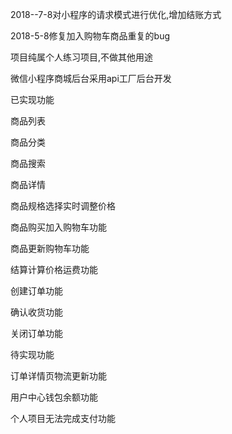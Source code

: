 2018--7-8对小程序的请求模式进行优化,增加结账方式

2018-5-8修复加入购物车商品重复的bug

项目纯属个人练习项目,不做其他用途

微信小程序商城后台采用api工厂后台开发

已实现功能

商品列表

商品分类

商品搜索

商品详情

商品规格选择实时调整价格

商品购买加入购物车功能

商品更新购物车功能

结算计算价格运费功能

创建订单功能

确认收货功能

关闭订单功能

待实现功能 

订单详情页物流更新功能

用户中心钱包余额功能 

个人项目无法完成支付功能
